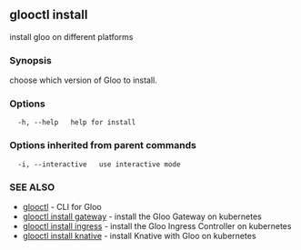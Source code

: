 ## glooctl install

install gloo on different platforms

### Synopsis

choose which version of Gloo to install.

### Options

```
  -h, --help   help for install
```

### Options inherited from parent commands

```
  -i, --interactive   use interactive mode
```

### SEE ALSO

* [glooctl](glooctl.md)	 - CLI for Gloo
* [glooctl install gateway](glooctl_install_gateway.md)	 - install the Gloo Gateway on kubernetes
* [glooctl install ingress](glooctl_install_ingress.md)	 - install the Gloo Ingress Controller on kubernetes
* [glooctl install knative](glooctl_install_knative.md)	 - install Knative with Gloo on kubernetes

